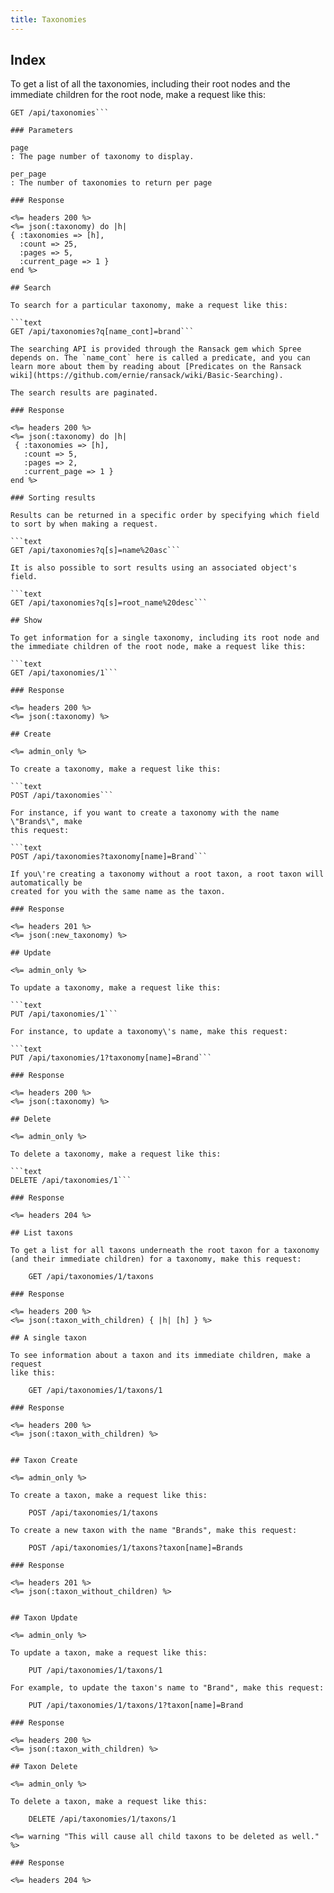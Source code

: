```yaml
---
title: Taxonomies
---
```


## Index

To get a list of all the taxonomies, including their root nodes and the
immediate children for the root node, make a request like this:

```text
GET /api/taxonomies```

### Parameters

page
: The page number of taxonomy to display.

per_page
: The number of taxonomies to return per page

### Response

<%= headers 200 %>
<%= json(:taxonomy) do |h|
{ :taxonomies => [h],
  :count => 25,
  :pages => 5,
  :current_page => 1 }
end %>

## Search

To search for a particular taxonomy, make a request like this:

```text
GET /api/taxonomies?q[name_cont]=brand```

The searching API is provided through the Ransack gem which Spree depends on. The `name_cont` here is called a predicate, and you can learn more about them by reading about [Predicates on the Ransack wiki](https://github.com/ernie/ransack/wiki/Basic-Searching).

The search results are paginated.

### Response

<%= headers 200 %>
<%= json(:taxonomy) do |h|
 { :taxonomies => [h],
   :count => 5,
   :pages => 2,
   :current_page => 1 }
end %>

### Sorting results

Results can be returned in a specific order by specifying which field to sort by when making a request.

```text
GET /api/taxonomies?q[s]=name%20asc```

It is also possible to sort results using an associated object's field.

```text
GET /api/taxonomies?q[s]=root_name%20desc```

## Show

To get information for a single taxonomy, including its root node and the immediate children of the root node, make a request like this:

```text
GET /api/taxonomies/1```

### Response

<%= headers 200 %>
<%= json(:taxonomy) %>

## Create

<%= admin_only %>

To create a taxonomy, make a request like this:

```text
POST /api/taxonomies```

For instance, if you want to create a taxonomy with the name \"Brands\", make
this request:

```text
POST /api/taxonomies?taxonomy[name]=Brand```

If you\'re creating a taxonomy without a root taxon, a root taxon will automatically be
created for you with the same name as the taxon.

### Response

<%= headers 201 %>
<%= json(:new_taxonomy) %>

## Update

<%= admin_only %>

To update a taxonomy, make a request like this:

```text
PUT /api/taxonomies/1```

For instance, to update a taxonomy\'s name, make this request:

```text
PUT /api/taxonomies/1?taxonomy[name]=Brand```

### Response

<%= headers 200 %>
<%= json(:taxonomy) %>

## Delete

<%= admin_only %>

To delete a taxonomy, make a request like this:

```text
DELETE /api/taxonomies/1```

### Response

<%= headers 204 %>

## List taxons

To get a list for all taxons underneath the root taxon for a taxonomy (and their immediate children) for a taxonomy, make this request:

    GET /api/taxonomies/1/taxons

### Response

<%= headers 200 %>
<%= json(:taxon_with_children) { |h| [h] } %>

## A single taxon

To see information about a taxon and its immediate children, make a request
like this:

    GET /api/taxonomies/1/taxons/1

### Response

<%= headers 200 %>
<%= json(:taxon_with_children) %>


## Taxon Create

<%= admin_only %>

To create a taxon, make a request like this:

    POST /api/taxonomies/1/taxons

To create a new taxon with the name "Brands", make this request:

    POST /api/taxonomies/1/taxons?taxon[name]=Brands

### Response

<%= headers 201 %>
<%= json(:taxon_without_children) %>


## Taxon Update

<%= admin_only %>

To update a taxon, make a request like this:

    PUT /api/taxonomies/1/taxons/1

For example, to update the taxon's name to "Brand", make this request:

    PUT /api/taxonomies/1/taxons/1?taxon[name]=Brand

### Response

<%= headers 200 %>
<%= json(:taxon_with_children) %>

## Taxon Delete

<%= admin_only %>

To delete a taxon, make a request like this:

    DELETE /api/taxonomies/1/taxons/1

<%= warning "This will cause all child taxons to be deleted as well." %>

### Response

<%= headers 204 %>
